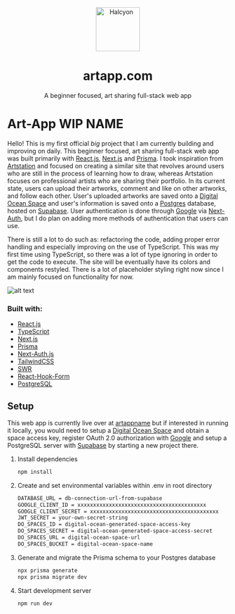 <div align="center">
  <img alt="Halcyon" src="https://app-artworks.sfo3.digitaloceanspaces.com/art-app-placeholder-icon.png" width="100" />
</div>
<h1 align="center">
  artapp.com
</h1>
<p align="center">
  A beginner focused, art sharing full-stack web app
</p>

# Art-App WIP NAME

Hello! This is my first official _big_ project that I am currently building and improving on daily. This beginner focused, art sharing full-stack web app was built primarily with [React.js](https://reactjs.org/), [Next.js](https://nextjs.org/) and [Prisma](https://www.prisma.io/). I took inspiration from [Artstation](https://www.artstation.com/) and focused on creating a similar site that revolves around users who are still in the process of learning how to draw, whereas Artstation focuses on professional artists who are sharing their portfolio. In its current state, users can upload their artworks, comment and like on other artworks, and follow each other. User's uploaded artworks are saved onto a [Digital Ocean Space](https://www.digitalocean.com/products/spaces) and user's information is saved onto a [Postgres](https://www.postgresql.org/) database, hosted on [Supabase](https://supabase.com/). User authentication is done through [Google](https://next-auth.js.org/providers/google) via [Next-Auth](https://next-auth.js.org/), but I do plan on adding more methods of authentication that users can use.

There is still a lot to do such as: refactoring the code, adding proper error handling and especially improving on the use of TypeScript. This was my first time using TypeScript, so there was a lot of type ignoring in order to get the code to execute. The site will be eventually have its colors and components restyled. There is a lot of placeholder styling right now since I am mainly focused on functionality for now.

![alt text](https://i.imgur.com/JxQG89i.png)

### Built with:

-   [React.js](https://reactjs.org/)
-   [TypeScript](https://www.typescriptlang.org/)
-   [Next.js](https://nextjs.org/)
-   [Prisma](https://www.prisma.io/)
-   [Next-Auth.js](https://next-auth.js.org/)
-   [TailwindCSS](https://tailwindcss.com/)
-   [SWR](https://swr.vercel.app/)
-   [React-Hook-Form](https://react-hook-form.com/)
-   [PostgreSQL](https://www.postgresql.org/)

## Setup

This web app is currently live over at [artappname](https://reactjs.org/) but if interested in running it locally, you would need to setup a [Digital Ocean Space](https://www.digitalocean.com/products/spaces) and obtain a space access key, register OAuth 2.0 authorization with [Google](https://developers.google.com/identity/protocols/oauth2) and setup a PostgreSQL server with [Supabase](https://supabase.com/docs/guides/database) by starting a new project there.

1. Install dependencies

    ```bash
    npm install
    ```

2. Create and set environmental variables within .env in root directory

    ```bash
    DATABASE_URL = db-connection-url-from-supabase
    GOOGLE_CLIENT_ID = xxxxxxxxxxxxxxxxxxxxxxxxxxxxxxxxxxxxxxxxx
    GOOGLE_CLIENT_SECRET = xxxxxxxxxxxxxxxxxxxxxxxxxxxxxxxxxxxxxxxxx
    JWT_SECRET = your-own-secret-string
    DO_SPACES_ID = digital-ocean-generated-space-access-key
    DO_SPACES_SECRET = digital-ocean-generated-space-access-secret
    DO_SPACES_URL = digital-ocean-space-url
    DO_SPACES_BUCKET = digital-ocean-space-name
    ```

3. Generate and migrate the Prisma schema to your Postgres database

    ```bash
    npx prisma generate
    npx prisma migrate dev
    ```

4. Start development server

    ```bash
    npm run dev
    ```

